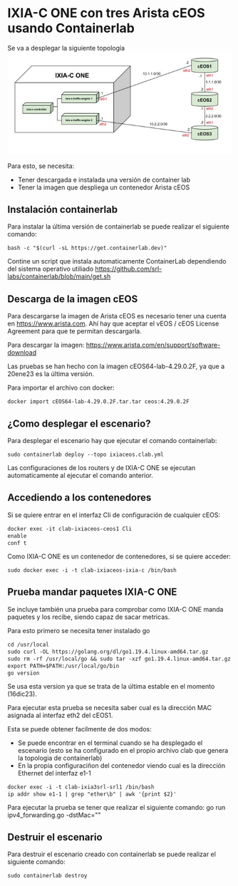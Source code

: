 #  IXIA-C ONE con tres Arista cEOS usando Containerlab

Se va a desplegar la siguiente topología
![Topología](https://github.com/LauSeVe/containerlab_IXIA-CONE_cEOS/blob/main/images/IxiaCeos.jpg)

Para esto, se necesita:
- Tener descargada e instalada una versión de container lab
- Tener la imagen que despliega un contenedor Arista cEOS 


## Instalación containerlab
Para instalar la última versión de containerlab se puede realizar el siguiente comando:
~~~~
bash -c "$(curl -sL https://get.containerlab.dev)"
~~~~

Contine un script que instala automaticamente ContainerLab dependiendo del sistema operativo utiliado
https://github.com/srl-labs/containerlab/blob/main/get.sh



## Descarga de la imagen cEOS

Para descargarse la imagen de Arista cEOS es necesario tener una cuenta en https://www.arista.com.
Ahí hay que aceptar el vEOS / cEOS License Agreement para que te permitan descargarla. 

Para descargar la imagen: 
https://www.arista.com/en/support/software-download

Las pruebas se han hecho con la imagen cEOS64-lab-4.29.0.2F, ya que a 20ene23 es la última versión.

Para importar el archivo con docker:
~~~
docker import cEOS64-lab-4.29.0.2F.tar.tar ceos:4.29.0.2F
~~~


## ¿Como desplegar el escenario?
Para desplegar el escenario hay que ejecutar el comando containerlab:
~~~~
sudo containerlab deploy --topo ixiaceos.clab.yml 
~~~~

Las configuraciones de los routers y de IXIA-C ONE se ejecutan automaticamente al ejecutar el comando anterior. 



## Accediendo a los contenedores
Si se quiere entrar en el interfaz Cli de configuración de cualquier cEOS:
~~~
docker exec -it clab-ixiaceos-ceos1 Cli
enable
conf t
~~~
Como IXIA-C ONE es un contenedor de contenedores, si se quiere acceder:
~~~
sudo docker exec -i -t clab-ixiaceos-ixia-c /bin/bash
~~~


## Prueba mandar paquetes IXIA-C ONE
Se incluye también una prueba para comprobar como IXIA-C ONE manda paquetes y los recibe, siendo capaz de sacar metricas.

Para esto primero se necesita tener instalado go

~~~
cd /usr/local
sudo curl -OL https://golang.org/dl/go1.19.4.linux-amd64.tar.gz
sudo rm -rf /usr/local/go && sudo tar -xzf go1.19.4.linux-amd64.tar.gz
export PATH=$PATH:/usr/local/go/bin
go version
~~~
Se usa esta version ya que se trata de la última estable en el momento (16dic23).

Para ejecutar esta prueba se necesita saber cual es la dirección MAC asignada al interfaz eth2 del cEOS1.

Esta se puede obtener facilmente de dos modos:
- Se puede encontrar en el terminal cuando se ha desplegado el escenario (esto se ha configurado en el propio archivo clab que genera la topologia de containerlab)
- En la propia configuraciñon del contenedor viendo cual es la dirección Ethernet del interfaz e1-1

~~~
docker exec -i -t clab-ixia3srl-srl1 /bin/bash
ip addr show e1-1 | grep "ether\b" | awk '{print $2}'
~~~

Para ejecutar la prueba se tener que realizar el siguiente comando:
go run ipv4_forwarding.go -dstMac="<MAC cEOS e1-1>"

## Destruir el escenario
Para destruir el escenario creado con containerlab se puede realizar el siguiente comando:
~~~
sudo containerlab destroy
~~~
